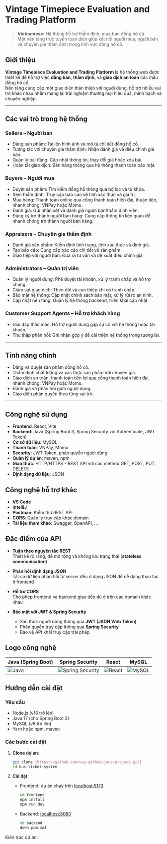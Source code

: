 # Vintage Timepiece Evaluation and Trading Platform

> **Vietnamese:** Hệ thống hỗ trợ thẩm định, mua bán đồng hồ cũ  
> Một nền tảng trực tuyến toàn diện giúp kết nối người mua, người bán và chuyên gia thẩm định trong lĩnh vực đồng hồ cổ.

## Giới thiệu

**Vintage Timepiece Evaluation and Trading Platform** là hệ thống web được thiết kế để hỗ trợ việc **đăng bán**, **thẩm định**, và **giao dịch an toàn** các mẫu đồng hồ cổ.  
Nền tảng cung cấp một giao diện thân thiện với người dùng, hỗ trợ nhiều vai trò khác nhau nhằm mang lại trải nghiệm thương mại hiệu quả, minh bạch và chuyên nghiệp.

---

## Các vai trò trong hệ thống

### Sellers – Người bán
- Đăng sản phẩm: Tải lên hình ảnh và mô tả chi tiết đồng hồ cổ.
- Tương tác với chuyên gia thẩm định: Nhận đánh giá và điều chỉnh giá bán.
- Quản lý bài đăng: Cập nhật thông tin, thay đổi giá hoặc xóa bài.
- Hoàn tất giao dịch: Bán hàng thông qua hệ thống thanh toán bảo mật.

### Buyers – Người mua
- Duyệt sản phẩm: Tìm kiếm đồng hồ thông qua bộ lọc và từ khóa.
- Xem thẩm định: Truy cập báo cáo về tính xác thực và giá trị.
- Mua hàng: Thanh toán online qua cổng thanh toán hiện đại, thuận tiện, nhanh chóng: VNPay hoặc Momo.
- Đánh giá: Gửi nhận xét và đánh giá người bán/thẩm định viên.
- Đăng ký trở thành người bán hàng: Cung cấp thông tin liên quan để nhanh chóng trở thành người bán hàng.

### Appraisers – Chuyên gia thẩm định
- Đánh giá sản phẩm: Kiểm định tình trạng, tính xác thực và định giá.
- Tạo báo cáo: Cung cấp báo cáo chi tiết về sản phẩm.
- Giao tiếp với người bán: Đưa ra tư vấn và đề xuất điều chỉnh giá.

### Administrators – Quản trị viên
- Quản lý người dùng: Phê duyệt tài khoản, xử lý tranh chấp và hỗ trợ chung.
- Giám sát giao dịch: Theo dõi và can thiệp khi có tranh chấp.
- Bảo mật hệ thống: Cập nhật chính sách bảo mật, xử lý rủi ro an ninh.
- Cập nhật nền tảng: Quản lý hệ thống backend, triển khai cập nhật.

### Customer Support Agents – Hỗ trợ khách hàng
- Giải đáp thắc mắc: Hỗ trợ người dùng gặp sự cố với hệ thống hoặc tài khoản.
- Thu thập phản hồi: Ghi nhận góp ý để cải thiện hệ thống trong tương lai.

---

## Tính năng chính

- Đăng và duyệt sản phẩm đồng hồ cổ.
- Thẩm định chất lượng và xác thực sản phẩm bởi chuyên gia.
- Giao dịch an toàn, thanh toán tiện lợi qua cổng thanh toán hiện đại, nhanh chóng: VNPay hoặc Momo.
- Đánh giá và phản hồi giữa người dùng.
- Giao diện phân quyền theo từng vai trò.

---

## Công nghệ sử dụng
- **Frontend**: React, Vite
- **Backend**: Java (Spring Boot 3, Spring Security với Authenticate, JWT Token)
- **Cơ sở dữ liệu**: MySQL
- **Thanh toán**: VNPay, Momo
- **Security**: JWT Token, phân quyền người dùng
- **Quản lý dự án**: maven, npm
- **Giao thức**: HTTP/HTTPS - REST API với các method GET, POST, PUT, DELETE
- **Định dạng dữ liệu**: JSON 

## Công nghệ hỗ trợ khác
- **VS Code**
- **IntelliJ**
- **Postman**: Kiểm thử REST API
- **CORS**: Quản lý truy cập khác domain
- **Tài liệu tham khảo**: Swagger, OpenAPI, ...

## Đặc điểm của API

- **Tuân theo nguyên tắc REST**  
  Thiết kế rõ ràng, dễ mở rộng và không lưu trạng thái (**stateless communication**)

- **Phản hồi định dạng JSON**  
  Tất cả dữ liệu phản hồi từ server đều ở dạng JSON để dễ dàng thao tác ở frontend

- **Hỗ trợ CORS**  
  Cho phép frontend và backend giao tiếp dù ở trên các domain khác nhau

- **Bảo mật với JWT & Spring Security**  
  - Xác thực người dùng thông qua **JWT (JSON Web Token)**
  - Phân quyền truy cập thông qua **Spring Security**
  - Bảo vệ API khỏi truy cập trái phép
 
## Logo công nghệ
 | Java (Spring Boot) | Spring Security | React | MySQL |
 |--------------------|-----------------|--------------|-------|
 ![Java](https://cdn.jsdelivr.net/gh/devicons/devicon/icons/java/java-original.svg) | ![Spring Security](https://cdn.jsdelivr.net/gh/devicons/devicon/icons/spring/spring-original.svg) | ![React](https://cdn.jsdelivr.net/gh/devicons/devicon/icons/react/react-original.svg) | ![MySQL](https://cdn.jsdelivr.net/gh/devicons/devicon/icons/mysql/mysql-original.svg) |

## Hướng dẫn cài đặt
### Yêu cầu
- Node.js (v16 trở lên)
- Java 17 (cho Spring Boot 3)
- MySQL (v8 trở lên)
- Yarn hoặc npm, maven

### Các bước cài đặt
1. **Clone dự án**:
   ```bash
   git clone [https://github.com/wuy-github/java-project.git]
   cd bus-ticket-system
   ```

2. **Cài đặt**:
   - Frontend: dự án chạy trên [localhost:5173](http://localhost:5173/)
      ```bash
     cd frontend
     npm install
     npm run dev
     
     ```
   - Backend: [localhost:8080](http://localhost:8080/)
     ```bash
     cd backend
     down pom.xml
     
Kiến trúc dữ án: 
